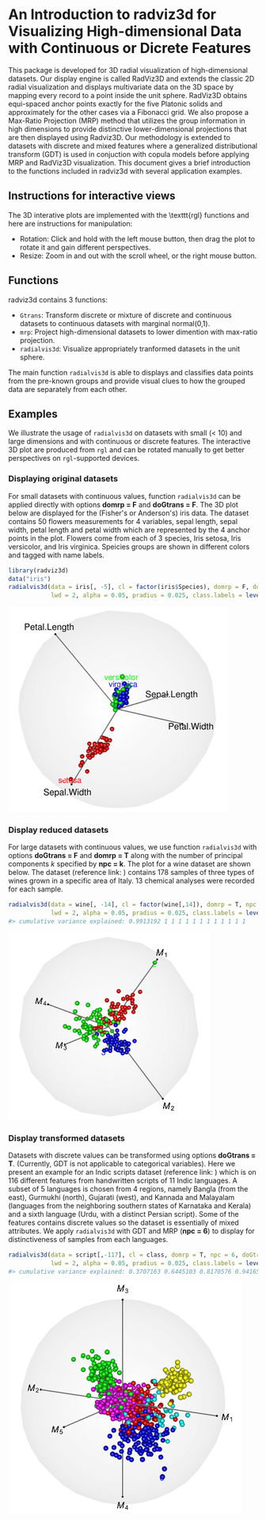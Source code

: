 An Introduction to radviz3d for Visualizing High-dimensional Data with Continuous or Dicrete Features
================

This package is developed for 3D radial visualization of high-dimensional datasets. Our display engine is called RadViz3D and extends the classic 2D radial visualization and displays multivariate data on the 3D space by mapping every record to a point inside the unit sphere. RadViz3D obtains equi-spaced anchor points exactly for the five Platonic solids and approximately for the other cases via a Fibonacci grid. We also propose a Max-Ratio Projection (MRP) method that utilizes the group information in high dimensions to provide distinctive lower-dimensional projections that are then displayed using Radviz3D. Our methodology is extended to datasets with discrete and mixed features where a generalized distributional transform (GDT) is used in conjuction with copula models before applying MRP and RadViz3D visualization. This document gives a brief introduction to the functions included in radviz3d with several application examples.

Instructions for interactive views
----------------------------------
The 3D interative plots are implemented with the \texttt{rgl} functions and here are instructions for manipulation:
- Rotation: Click and hold with the left mouse button, then drag the plot to rotate it and gain different perspectives.
- Resize: Zoom in and out with the scroll wheel, or the right mouse button.


Functions
---------

radviz3d contains 3 functions:

-   `Gtrans`: Transform discrete or mixture of discrete and continuous datasets to continuous datasets with marginal normal(0,1).
-   `mrp`: Project high-dimensional datasets to lower dimention with max-ratio projection.
-   `radialvis3d`: Visualize appropriately tranformed datasets in the unit sphere.

The main function `radialvis3d` is able to displays and classifies data points from the pre-known groups and provide visual clues to how the grouped data are separately from each other.

Examples
--------

We illustrate the usage of `radialvis3d` on datasets with small (&lt; 10) and large dimensions and with continuous or discrete features. The interactive 3D plot are produced from `rgl` and can be rotated manually to get better perspectives on `rgl`-supported devices.

### Displaying original datasets

For small datasets with continuous values, function `radialvis3d` can be applied directly with options **domrp = F** and **doGtrans = F**. The 3D plot below are displayed for the (Fisher's or Anderson's) iris data. The dataset contains 50 flowers measurements for 4 variables, sepal length, sepal width, petal length and petal width which are represented by the 4 anchor points in the plot. Flowers come from each of 3 species, Iris setosa, Iris versicolor, and Iris virginica. Speicies groups are shown in different colors and tagged with name labels.

``` r
library(radviz3d)
data("iris")
radialvis3d(data = iris[, -5], cl = factor(iris$Species), domrp = F, doGtrans = F, 
            lwd = 2, alpha = 0.05, pradius = 0.025, class.labels = levels(iris$Species))
```

![RadViz3D for Iris data](man/figure/README/iris.png)

### Display reduced datasets

For large datasets with continuous values, we use function `radialvis3d` with options **doGtrans = F** and **domrp = T** along with the number of principal components *k* specified by **npc = k**. The plot for a wine dataset are shown below. The dataset (reference link: ) contains 178 samples of three types of wines grown in a specific area of Italy. 13 chemical analyses were recorded for each sample.

``` r
radialvis3d(data = wine[, -14], cl = factor(wine[,14]), domrp = T, npc = 4, doGtrans = F, 
            lwd = 2, alpha = 0.05, pradius = 0.025, class.labels = levels(wine[,14]))
#> cumulative variance explained: 0.9913192 1 1 1 1 1 1 1 1 1 1 1 1
```

![RadViz3D for wine data](man/figure/README/wine.png)

### Display transformed datasets

Datasets with discrete values can be transformed using options **doGtrans = T**. (Currently, GDT is not applicable to categorical variables). Here we present an example for an Indic scripts dataset (reference link: ) which is on 116 different features from handwritten scripts of 11 Indic languages. A subset of 5 languages is chosen from 4 regions, namely Bangla (from the east), Gurmukhi (north), Gujarati (west), and Kannada and Malayalam (languages from the neighboring southern states of Karnataka and Kerala) and a sixth language (Urdu, with a distinct Persian script). Some of the features contains discrete values so the dataset is essentially of mixed attributes. We apply `radialvis3d` with GDT and MRP (**npc = 6**) to display for distinctiveness of samples from each languages.

``` r
radialvis3d(data = script[,-117], cl = class, domrp = T, npc = 6, doGtrans = T, 
            lwd = 2, alpha = 0.05, pradius = 0.025, class.labels = levels(class))
#> cumulative variance explained: 0.3707163 0.6445103 0.8170576 0.9416525 1 1 1 1 1 1 1 1 1 1 1 1 1 1 1 1 1 1 1 1 1 1 1 1 1 1 1 1 1 1 1 1 1 1 1 1 1 1 1 1 1 1
```

![RadViz3D for Indic scripts data](man/figure/README/script.png)
